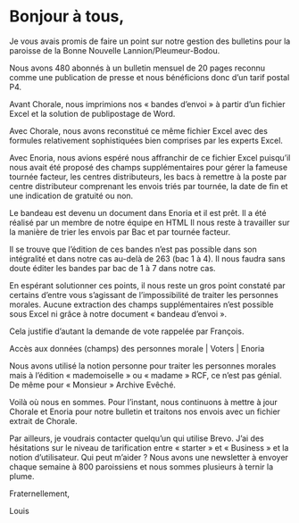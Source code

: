 # Bonjour à tous,

 

Je vous avais promis de faire un point sur notre gestion des bulletins pour la paroisse de la Bonne Nouvelle Lannion/Pleumeur-Bodou.

 

Nous avons 480 abonnés à un bulletin mensuel de 20 pages reconnu comme une publication de presse et nous bénéficions donc d’un tarif postal P4.

 

Avant Chorale, nous imprimions nos « bandes d’envoi » à partir d’un fichier Excel et la solution de publipostage de Word.

 

Avec Chorale, nous avons reconstitué ce même fichier Excel avec des formules relativement sophistiquées bien comprises par les experts Excel.

 

Avec Enoria, nous avions espéré nous affranchir de ce fichier Excel puisqu’il nous avait été proposé des champs supplémentaires pour gérer la fameuse tournée facteur, les centres distributeurs, les bacs à remettre à la poste par centre distributeur comprenant les envois triés par tournée, la date de fin et une indication de gratuité ou non.

 

Le bandeau est devenu un document dans Enoria et il est prêt. Il a été réalisé par un membre de notre équipe en HTML Il nous reste à travailler sur la manière de trier les envois par Bac et par tournée facteur.

 

Il se trouve que l’édition de ces bandes n’est pas possible dans son intégralité et dans notre cas au-delà de 263 (bac 1 à 4). Il nous faudra sans doute éditer les bandes par bac de 1 à 7 dans notre cas.

 

En espérant solutionner ces points, il nous reste un gros point constaté par certains d’entre vous s’agissant de l’impossibilité de traiter les personnes morales. Aucune extraction des champs supplémentaires n’est possible sous Excel ni grâce à notre document « bandeau d’envoi ».

Cela justifie d’autant la demande de vote rappelée par François.

Accès aux données (champs) des personnes morale | Voters | Enoria

 

Nous avons utilisé la notion personne pour traiter les personnes morales mais à l’édition « mademoiselle » ou « madame » RCF, ce n’est pas génial. De même pour « Monsieur » Archive Evêché.

 

Voilà où nous en sommes. Pour l’instant, nous continuons à mettre à jour Chorale et Enoria pour notre bulletin et traitons nos envois avec un fichier extrait de Chorale.

 

Par ailleurs, je voudrais contacter quelqu’un qui utilise Brevo. J’ai des hésitations sur le niveau de tarification entre « starter » et « Business » et la notion d’utilisateur. Qui peut m’aider ? Nous avons une newsletter à envoyer chaque semaine à 800 paroissiens et nous sommes plusieurs à ternir la plume.

 

Fraternellement,

 

Louis
